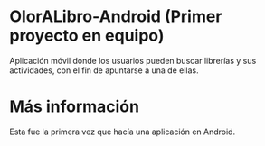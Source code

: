 # OlorALibro-Android (Primer proyecto en equipo)

Aplicación móvil donde los usuarios pueden buscar librerías y sus actividades, con el fin de apuntarse a una de ellas.



# Más información
Esta fue la primera vez que hacía una aplicación en Android.
